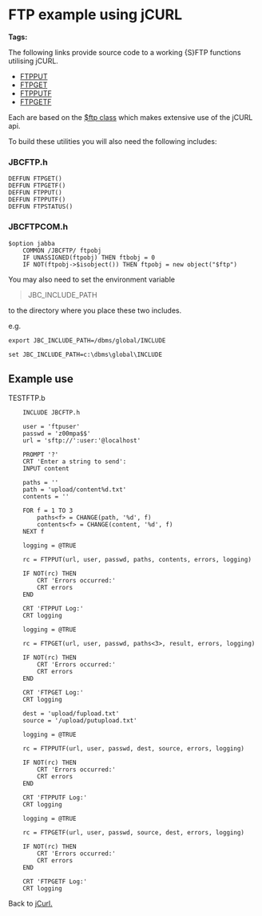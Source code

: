 # FTP example using jCURL

**Tags:**
<badge text='curl' vertical='middle' />
<badge text='ftp' vertical='middle' />

The following links provide source code to a working {S}FTP functions utilising jCURL.

* [FTPPUT](ftpput)
* [FTPGET](ftpget)
* [FTPPUTF](ftpputf)
* [FTPGETF](ftpgetf)

Each are based on the [$ftp class](ftpclass-jabba/#heading) which makes extensive use of the jCURL api.

To build these utilities you will also need the following includes:

### JBCFTP.h

```
DEFFUN FTPGET()
DEFFUN FTPGETF()
DEFFUN FTPPUT()
DEFFUN FTPPUTF()
DEFFUN FTPSTATUS()
```

### JBCFTPCOM.h

```
$option jabba
    COMMON /JBCFTP/ ftpobj
    IF UNASSIGNED(ftpobj) THEN ftbobj = 0
    IF NOT(ftpobj->$isobject()) THEN ftpobj = new object("$ftp")
```

You may also need to set the environment variable
> JBC_INCLUDE_PATH

to the directory where you place these two includes.

e.g.

```
export JBC_INCLUDE_PATH=/dbms/global/INCLUDE

set JBC_INCLUDE_PATH=c:\dbms\global\INCLUDE
```

## Example use

TESTFTP.b

```
    INCLUDE JBCFTP.h

    user = 'ftpuser'
    passwd = 'z00mpa$$'
    url = 'sftp://':user:'@localhost'

    PROMPT '?'
    CRT 'Enter a string to send':
    INPUT content

    paths = ''
    path = 'upload/content%d.txt'
    contents = ''

    FOR f = 1 TO 3
        paths<f> = CHANGE(path, '%d', f)
        contents<f> = CHANGE(content, '%d', f)
    NEXT f

    logging = @TRUE

    rc = FTPPUT(url, user, passwd, paths, contents, errors, logging)

    IF NOT(rc) THEN 
        CRT 'Errors occurred:'
        CRT errors
    END

    CRT 'FTPPUT Log:'
    CRT logging

    logging = @TRUE

    rc = FTPGET(url, user, passwd, paths<3>, result, errors, logging)

    IF NOT(rc) THEN 
        CRT 'Errors occurred:'
        CRT errors
    END

    CRT 'FTPGET Log:'
    CRT logging

    dest = 'upload/fupload.txt'
    source = '/upload/putupload.txt'

    logging = @TRUE

    rc = FTPPUTF(url, user, passwd, dest, source, errors, logging)

    IF NOT(rc) THEN 
        CRT 'Errors occurred:'
        CRT errors
    END

    CRT 'FTPPUTF Log:'
    CRT logging

    logging = @TRUE

    rc = FTPGETF(url, user, passwd, source, dest, errors, logging)

    IF NOT(rc) THEN 
        CRT 'Errors occurred:'
        CRT errors
    END

    CRT 'FTPGETF Log:'
    CRT logging
```

Back to [jCurl.](./../README.md)
